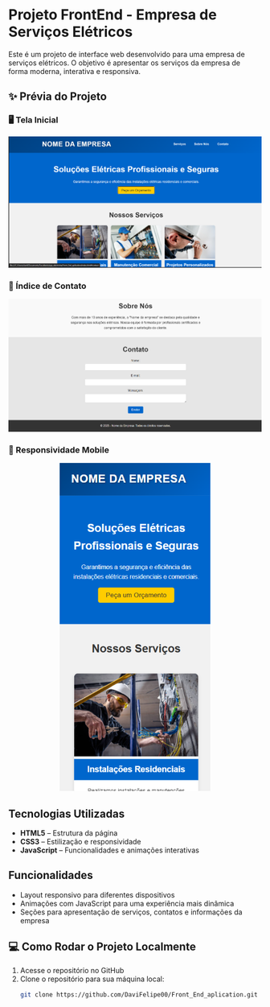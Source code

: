 # Projeto FrontEnd - Empresa de Serviços Elétricos

Este é um projeto de interface web desenvolvido para uma empresa de serviços elétricos. O objetivo é apresentar os serviços da empresa de forma moderna, interativa e responsiva.

## ✨ Prévia do Projeto

### 🖥️ Tela Inicial

<p align="center">
  <img src="https://github.com/DaviFelipe00/Front_End_aplication/blob/main/assets/Tela_inicial.png?raw=true" alt="Tela Inicial do site" width="700"/>
</p>


### 📇 Índice de Contato

<p align="center">
  <img src="https://github.com/DaviFelipe00/Front_End_aplication/blob/main/assets/tela_de_contato.png?raw=true" alt="Seção de Contato" width="700"/>
</p>


### 📱 Responsividade Mobile

<p align="center">
  <img src="https://github.com/DaviFelipe00/Front_End_aplication/blob/main/assets/Formatado_para_celular.png?raw=true" alt="Versão mobile do site" width="300"/>
</p>

## Tecnologias Utilizadas

- **HTML5** – Estrutura da página
- **CSS3** – Estilização e responsividade
- **JavaScript** – Funcionalidades e animações interativas

## Funcionalidades

- Layout responsivo para diferentes dispositivos
- Animações com JavaScript para uma experiência mais dinâmica
- Seções para apresentação de serviços, contatos e informações da empresa

## 💻 Como Rodar o Projeto Localmente

1. Acesse o repositório no GitHub
2. Clone o repositório para sua máquina local:
   ```bash
   git clone https://github.com/DaviFelipe00/Front_End_aplication.git
